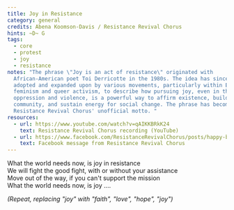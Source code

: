 ```yaml
---
title: Joy in Resistance
category: general
credits: Abena Koomson-Davis / Resistance Revival Chorus
hints: ~D~ G
tags:
  - core
  - protest
  - joy
  - resistance
notes: "The phrase \"Joy is an act of resistance\" originated with
  African-American poet Toi Derricotte in the 1980s. The idea has since been
  adopted and expanded upon by various movements, particularly within Black
  feminism and queer activism, to describe how pursuing joy, even in the face of
  oppression and violence, is a powerful way to affirm existence, build
  community, and sustain energy for social change. The phrase has become The
  Resistance Revival Chorus' unofficial motto. "
resources:
  - url: https://www.youtube.com/watch?v=qAIKKBRkK24
    text: Resistance Revival Chorus recording (YouTube)
  - url: https://www.facebook.com/ResistanceRevivalChorus/posts/happy-birthday-to-the-great-poet-toi-derricotte-born-april-12-1941-a-black-woman/650068750262361/
    text: Facebook message from Resistance Revival Chorus
---
```

What the world needs now, is joy in resistance\
We will fight the good fight, with or without your assistance\
Move out of the way, if you can't support the mission\
What the world needs now, is joy ....

*(Repeat, replacing "joy" with "faith", "love", "hope", "joy")*
